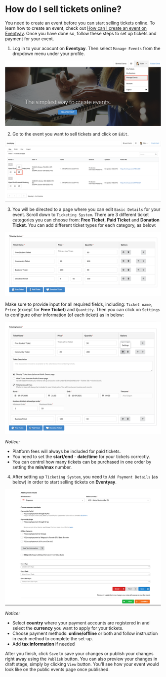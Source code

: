 # How do I sell tickets online?

You need to create an event before you can start selling tickets online. To learn how to create an event, check out [How can I create an event on Eventyay](http://support.eventyay.com/event-setup/How-can-I-create-an-event.html). Once you have done so, follow these steps to set up tickets and payment for your event. 

1. Log in to your acocunt on **Eventyay**. Then select `Manage Events` from the dropdown menu under your profile. 

![Sell tickets online](../images/How-do-I-sell-tickets-online-1.png)

2. Go to the event you want to sell tickets and click on `Edit`.

![Sell tickets online](../images/How-do-I-sell-tickets-online-2.png)

3. You will be directed to a page where you can edit `Basic Details` for your event. Scroll down to `Ticketing System`. There are 3 different ticket categories you can choose from: **Free Ticket**, **Paid Ticket** and **Donation Ticket**. You can add different ticket types for each category, as below: 

![Sell tickets online](../images/How-do-I-sell-tickets-online-4.png)

Make sure to provide input for all required fields, including: `Ticket name`, `Price` (except for **Free Ticket**) and `Quantity`. Then you can click on `Settings` to configure other information (of each ticket) as in below: 

![Sell tickets online](../images/How-do-I-sell-tickets-online-5.png)

*Notice:* 

- Platform fees will always be included for paid tickets. 
- You need to set the **start/end** - **date/time** for your tickets correctly. 
- You can control how many tickets can be purchased in one order by setting the **min/max** number. 

4. After setting up `Ticketing System`, you need to `Add Payment Details` (as below) in order to start selling tickets on **Eventyay**. 

![Sell tickets online](../images/How-do-I-sell-tickets-online-6.png)

*Notice:* 
- Select **country** where your payment accounts are registered in and select the **currency** you want to apply for your tickets.
- Choose payment methods: **online/offline** or both and follow instruction in each method to complete the set-up.
- Add **tax information** if needed 

After you finish, click `Save` to save your changes or publish your changes right away using the `Publish` button. You can also preview your changes in draft stage, simply by clicking `View` button. You'll see how your event would look like on the public events page once published.
